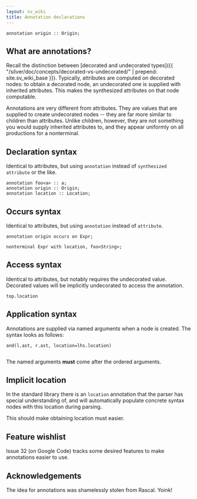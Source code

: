 ```yaml
---
layout: sv_wiki
title: Annotation declarations
---
```



```
annotation origin :: Origin;
```

## What are annotations?

Recall the distinction between [decorated and undecorated types]({{ "/silver/doc/concepts/decorated-vs-undecorated/" | prepend: site.sv_wiki_base }}). Typically, attributes are computed on decorated nodes: to obtain a decorated node, an undecorated one is supplied with inherited attributes. This makes the synthesized attributes on that node computable.

Annotations are very different from attributes. They are values that are supplied to create undecorated nodes -- they are far more similar to children than attributes.  Unlike children, however, they are not something you would supply inherited attributes to, and they appear uniformly on all productions for a nonterminal.

## Declaration syntax

Identical to attributes, but using `annotation` instead of `synthesized attribute` or the like.

```
annotation foo<a> :: a;
annotation origin :: Origin;
annotation location :: Location;
```

## Occurs syntax

Identical to attributes, but using `annotation` instead of `attribute`.

```
annotation origin occurs on Expr;

nonterminal Expr with location, foo<String>;
```

## Access syntax

Identical to attributes, but notably requires the undecorated value. Decorated values will be implicitly undecorated to access the annotation.

```
top.location
```

## Application syntax

Annotations are supplied via named arguments when a node is created. The syntax looks as follows:

```
and(l.ast, r.ast, location=lhs.location)


```

The named arguments **must** come after the ordered arguments.

## Implicit location

In the standard library there is an `location` annotation that the parser has special understanding of, and will automatically populate concrete syntax nodes with this location during parsing.

This should make obtaining location must easier.

## Feature wishlist

Issue 32 (on Google Code) tracks some desired features to make annotations easier to use.

## Acknowledgements

The idea for annotations was shamelessly stolen from Rascal. Yoink!
